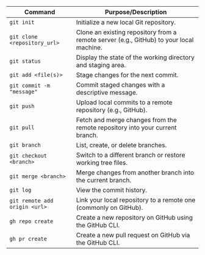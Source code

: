 | Command                             | Purpose/Description                                                                                  |
|-------------------------------------|------------------------------------------------------------------------------------------------------|
| `git init`                          | Initialize a new local Git repository.                                                             |
| `git clone <repository_url>`        | Clone an existing repository from a remote server (e.g., GitHub) to your local machine.              |
| `git status`                        | Display the state of the working directory and staging area.                                       |
| `git add <file(s)>`                 | Stage changes for the next commit.                                                                 |
| `git commit -m "message"`           | Commit staged changes with a descriptive message.                                                  |
| `git push`                          | Upload local commits to a remote repository (e.g., GitHub).                                        |
| `git pull`                          | Fetch and merge changes from the remote repository into your current branch.                       |
| `git branch`                        | List, create, or delete branches.                                                                    |
| `git checkout <branch>`             | Switch to a different branch or restore working tree files.                                        |
| `git merge <branch>`                | Merge changes from another branch into the current branch.                                         |
| `git log`                           | View the commit history.                                                                             |
| `git remote add origin <url>`       | Link your local repository to a remote one (commonly on GitHub).                                    |
| `gh repo create`                    | Create a new repository on GitHub using the GitHub CLI.                                            |
| `gh pr create`                      | Create a new pull request on GitHub via the GitHub CLI.                                            |
